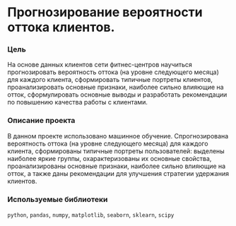 # Прогнозирование вероятности оттока клиентов.
### Цель
На основе данных клиентов сети фитнес-центров научиться прогнозировать вероятность оттока (на уровне следующего месяца) для каждого клиента, сформировать типичные портреты клиентов, проанализировать основные признаки, наиболее сильно влияющие на отток, сформулировать основные выводы и разработать рекомендации по повышению качества работы с клиентами.
### Описание проекта
В данном проекте использовано машинное обучение. Спрогнозирована вероятность оттока (на уровне следующего месяца) для каждого клиента, сформированы типичные портреты пользователей: выделены наиболее яркие группы, охарактеризованы их основные свойства, проанализированы основные признаки, наиболее сильно влияющие на отток, а также даны рекомендации для улучшения стратегии удержания клиентов.
### Используемые библиотеки
`python`, `pandas`, `numpy`, `matplotlib`, `seaborn`, `sklearn`, `scipy` 

